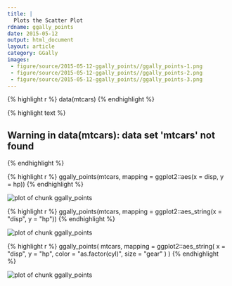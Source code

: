 ```yaml
---
title: |
  Plots the Scatter Plot
rdname: ggally_points
date: 2015-05-12
output: html_document
layout: article
category: GGally
images:
 - figure/source/2015-05-12-ggally_points//ggally_points-1.png
 - figure/source/2015-05-12-ggally_points//ggally_points-2.png
 - figure/source/2015-05-12-ggally_points//ggally_points-3.png
---
```





{% highlight r %}
data(mtcars)
{% endhighlight %}



{% highlight text %}
## Warning in data(mtcars): data set 'mtcars' not found
{% endhighlight %}



{% highlight r %}
ggally_points(mtcars, mapping = ggplot2::aes(x = disp, y = hp))
{% endhighlight %}

![plot of chunk ggally_points](/allYourFigureAreBelongToUs/figure/source/2015-05-12-ggally_points/ggally_points-1.png) 

{% highlight r %}
ggally_points(mtcars, mapping = ggplot2::aes_string(x = "disp", y = "hp"))
{% endhighlight %}

![plot of chunk ggally_points](/allYourFigureAreBelongToUs/figure/source/2015-05-12-ggally_points/ggally_points-2.png) 

{% highlight r %}
ggally_points(
  mtcars,
  mapping = ggplot2::aes_string(
    x     = "disp",
    y     = "hp",
    color = "as.factor(cyl)",
    size  = "gear"
  )
)
{% endhighlight %}

![plot of chunk ggally_points](/allYourFigureAreBelongToUs/figure/source/2015-05-12-ggally_points/ggally_points-3.png) 